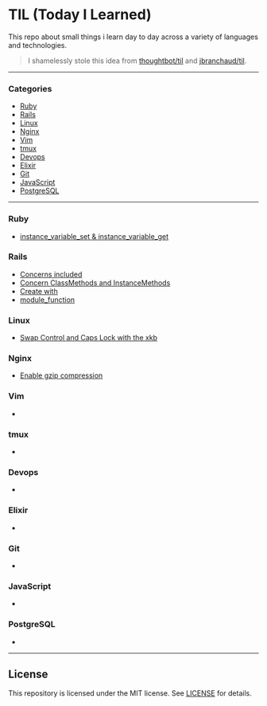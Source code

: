 # TIL (Today I Learned)
This repo about small things i learn day to day across a variety of languages and technologies.
> I shamelessly stole this idea from [thoughtbot/til](https://github.com/thoughtbot/til) and [jbranchaud/til](https://github.com/jbranchaud/til).

---

### Categories

* [Ruby](#ruby)
* [Rails](#rails)
* [Linux](#linux)
* [Nginx](#nginx)
* [Vim](#vim)
* [tmux](#tmux)
* [Devops](#devops)
* [Elixir](#elixir)
* [Git](#git)
* [JavaScript](#javascript)
* [PostgreSQL](#postgresql)

---

### Ruby

- [instance_variable_set & instance_variable_get](ruby/instance_variable_set-and-get.md)

### Rails

- [Concerns included](rails/concerns_included.md)
- [Concern ClassMethods and InstanceMethods](rails/concern_ClassMethods_and_InstanceMethods.md)
- [Create with](rails/create_with.md)
- [module_function](rails/module_function.md)

### Linux

- [Swap Control and Caps Lock with the xkb](linux/swap_control_and_caps_lock.md)


### Nginx

- [Enable gzip compression](nginx/gzip.md)

### Vim

- []()

### tmux

- []()

### Devops

- []()

### Elixir

- []()

### Git

- []()

### JavaScript

- []()

### PostgreSQL

- []()

---

## License
This repository is licensed under the MIT license. See [LICENSE](LICENSE) for details.
